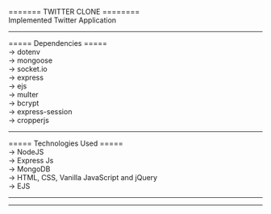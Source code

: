 ======= TWITTER CLONE ========
<br>
Implemented Twitter Application

<hr>

===== Dependencies =====
<br>
-> dotenv<br>
-> mongoose<br>
-> socket.io<br>
-> express<br>
-> ejs<br>
-> multer<br>
-> bcrypt<br>
-> express-session<br>
-> cropperjs<br>

<hr>

===== Technologies Used =====
<br>
-> NodeJS <br>
-> Express Js<br>
-> MongoDB<br>
-> HTML, CSS, Vanilla JavaScript and jQuery<br>
-> EJS<br>

<hr>

<hr>
